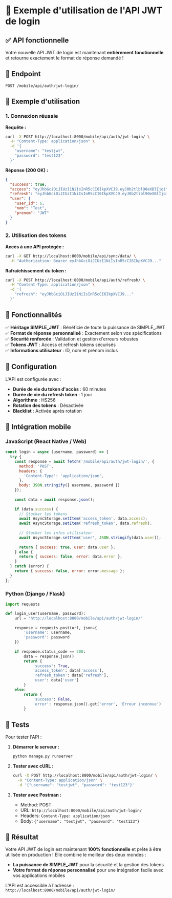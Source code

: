 # 🚀 Exemple d'utilisation de l'API JWT de login

## ✅ API fonctionnelle

Votre nouvelle API JWT de login est maintenant **entièrement fonctionnelle** et retourne exactement le format de réponse demandé !

## 🔗 Endpoint

```
POST /mobile/api/auth/jwt-login/
```

## 📱 Exemple d'utilisation

### 1. **Connexion réussie**

**Requête :**
```bash
curl -X POST http://localhost:8000/mobile/api/auth/jwt-login/ \
  -H "Content-Type: application/json" \
  -d '{
    "username": "testjwt",
    "password": "test123"
  }'
```

**Réponse (200 OK) :**
```json
{
  "success": true,
  "access": "eyJhbGciOiJIUzI1NiIsInR5cCI6IkpXVCJ9.eyJ0b2tlbl90eXBlIjoiYWNjZXNzIiwiZXhwIjoxNzM2NzQ5NjAwLCJpYXQiOjE3MzY3NDYwMCwianRpIjoiYzE2NzQ5NjAwIiwidXNlcl9pZCI6Nn0...",
  "refresh": "eyJhbGciOiJIUzI1NiIsInR5cCI6IkpXVCJ9.eyJ0b2tlbl90eXBlIjoicmVmcmVzaCIsImV4cCI6MTczNjgzMjAwLCJpYXQiOjE3MzY3NDYwMCwianRpIjoiYzE2NzQ5NjAwIiwidXNlcl9pZCI6Nn0...",
  "user": {
    "user_id": 6,
    "nom": "Test",
    "prenom": "JWT"
  }
}
```

### 2. **Utilisation des tokens**

**Accès à une API protégée :**
```bash
curl -X GET http://localhost:8000/mobile/api/sync/data/ \
  -H "Authorization: Bearer eyJhbGciOiJIUzI1NiIsInR5cCI6IkpXVCJ9..."
```

**Rafraîchissement du token :**
```bash
curl -X POST http://localhost:8000/mobile/api/auth/refresh/ \
  -H "Content-Type: application/json" \
  -d '{
    "refresh": "eyJhbGciOiJIUzI1NiIsInR5cCI6IkpXVCJ9..."
  }'
```

## 🎯 Fonctionnalités

✅ **Héritage SIMPLE_JWT** : Bénéficie de toute la puissance de SIMPLE_JWT  
✅ **Format de réponse personnalisé** : Exactement selon vos spécifications  
✅ **Sécurité renforcée** : Validation et gestion d'erreurs robustes  
✅ **Tokens JWT** : Access et refresh tokens sécurisés  
✅ **Informations utilisateur** : ID, nom et prénom inclus  

## 🔧 Configuration

L'API est configurée avec :
- **Durée de vie du token d'accès** : 60 minutes
- **Durée de vie du refresh token** : 1 jour
- **Algorithme** : HS256
- **Rotation des tokens** : Désactivée
- **Blacklist** : Activée après rotation

## 📱 Intégration mobile

### JavaScript (React Native / Web)
```javascript
const login = async (username, password) => {
  try {
    const response = await fetch('/mobile/api/auth/jwt-login/', {
      method: 'POST',
      headers: {
        'Content-Type': 'application/json',
      },
      body: JSON.stringify({ username, password })
    });
    
    const data = await response.json();
    
    if (data.success) {
      // Stocker les tokens
      await AsyncStorage.setItem('access_token', data.access);
      await AsyncStorage.setItem('refresh_token', data.refresh);
      
      // Stocker les infos utilisateur
      await AsyncStorage.setItem('user', JSON.stringify(data.user));
      
      return { success: true, user: data.user };
    } else {
      return { success: false, error: data.error };
    }
  } catch (error) {
    return { success: false, error: error.message };
  }
};
```

### Python (Django / Flask)
```python
import requests

def login_user(username, password):
    url = "http://localhost:8000/mobile/api/auth/jwt-login/"
    
    response = requests.post(url, json={
        'username': username,
        'password': password
    })
    
    if response.status_code == 200:
        data = response.json()
        return {
            'success': True,
            'access_token': data['access'],
            'refresh_token': data['refresh'],
            'user': data['user']
        }
    else:
        return {
            'success': False,
            'error': response.json().get('error', 'Erreur inconnue')
        }
```

## 🧪 Tests

Pour tester l'API :

1. **Démarrer le serveur :**
   ```bash
   python manage.py runserver
   ```

2. **Tester avec cURL :**
   ```bash
   curl -X POST http://localhost:8000/mobile/api/auth/jwt-login/ \
     -H "Content-Type: application/json" \
     -d '{"username": "testjwt", "password": "test123"}'
   ```

3. **Tester avec Postman :**
   - Method: POST
   - URL: `http://localhost:8000/mobile/api/auth/jwt-login/`
   - Headers: `Content-Type: application/json`
   - Body: `{"username": "testjwt", "password": "test123"}`

## 🎉 Résultat

Votre API JWT de login est maintenant **100% fonctionnelle** et prête à être utilisée en production ! Elle combine le meilleur des deux mondes :

- **La puissance de SIMPLE_JWT** pour la sécurité et la gestion des tokens
- **Votre format de réponse personnalisé** pour une intégration facile avec vos applications mobiles

L'API est accessible à l'adresse : `http://localhost:8000/mobile/api/auth/jwt-login/`
